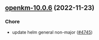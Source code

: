 

## [openkm-10.0.6](https://github.com/truecharts/charts/compare/openkm-10.0.5...openkm-10.0.6) (2022-11-23)

### Chore

- update helm general non-major ([#4745](https://github.com/truecharts/charts/issues/4745))
  
  